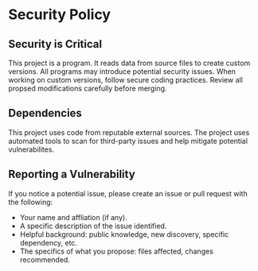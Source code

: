 # Security Policy

## Security is Critical

This project is a program.
It reads data from source files to create custom versions.
All programs may introduce potential security issues.
When working on custom versions, follow secure coding practices.
Review all propsed modifications carefully before merging.

## Dependencies

This project uses code from reputable external sources.
The project uses automated tools to scan for third-party issues and help mitigate potential vulnerabilites.

## Reporting a Vulnerability

If you notice a potential issue, please create an issue or pull request with the following:

- Your name and affliation (if any).
- A specific description of the issue identified.
- Helpful background: public knowledge, new discovery, specific dependency, etc.
- The specifics of what you propose: files affected, changes recommended.
